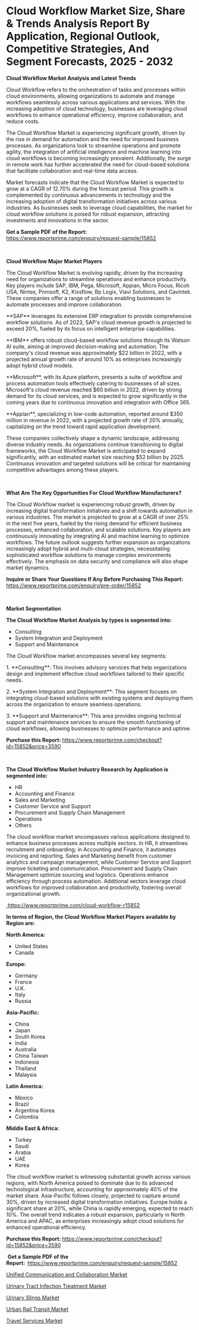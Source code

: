 <p><h1>Cloud Workflow Market Size, Share & Trends Analysis Report By Application, Regional Outlook, Competitive Strategies, And Segment Forecasts, 2025 - 2032</h1></p><p><strong>Cloud Workflow Market Analysis and Latest Trends</strong></p>
<p><p>Cloud Workflow refers to the orchestration of tasks and processes within cloud environments, allowing organizations to automate and manage workflows seamlessly across various applications and services. With the increasing adoption of cloud technology, businesses are leveraging cloud workflows to enhance operational efficiency, improve collaboration, and reduce costs. </p><p>The Cloud Workflow Market is experiencing significant growth, driven by the rise in demand for automation and the need for improved business processes. As organizations look to streamline operations and promote agility, the integration of artificial intelligence and machine learning into cloud workflows is becoming increasingly prevalent. Additionally, the surge in remote work has further accelerated the need for cloud-based solutions that facilitate collaboration and real-time data access.</p><p>Market forecasts indicate that the Cloud Workflow Market is expected to grow at a CAGR of 12.70% during the forecast period. This growth is complemented by continuous advancements in technology and the increasing adoption of digital transformation initiatives across various industries. As businesses seek to leverage cloud capabilities, the market for cloud workflow solutions is poised for robust expansion, attracting investments and innovations in the sector.</p></p>
<p><strong>Get a Sample PDF of the Report:&nbsp;</strong> <a href="https://www.reportprime.com/enquiry/request-sample/15852?utm_campaign=1097&utm_medium=2&utm_source=Github&utm_content=ia&utm_term=20032025&utm_id=cloud-workflow">https://www.reportprime.com/enquiry/request-sample/15852</a></p>
<p>&nbsp;</p>
<p><strong>Cloud Workflow Major Market Players</strong></p>
<p><p>The Cloud Workflow Market is evolving rapidly, driven by the increasing need for organizations to streamline operations and enhance productivity. Key players include SAP, IBM, Pega, Microsoft, Appian, Micro Focus, Ricoh USA, Nintex, Pnmsoft, K2, Kissflow, Bp Logix, Viavi Solutions, and Cavintek. These companies offer a range of solutions enabling businesses to automate processes and improve collaboration.</p><p>**SAP** leverages its extensive ERP integration to provide comprehensive workflow solutions. As of 2023, SAP's cloud revenue growth is projected to exceed 20%, fueled by its focus on intelligent enterprise capabilities. </p><p>**IBM** offers robust cloud-based workflow solutions through its Watson AI suite, aiming at improved decision-making and automation. The company's cloud revenue was approximately $22 billion in 2022, with a projected annual growth rate of around 10% as enterprises increasingly adopt hybrid cloud models.</p><p>**Microsoft**, with its Azure platform, presents a suite of workflow and process automation tools effectively catering to businesses of all sizes. Microsoft's cloud revenue reached $60 billion in 2022, driven by strong demand for its cloud services, and is expected to grow significantly in the coming years due to continuous innovation and integration with Office 365.</p><p>**Appian**, specializing in low-code automation, reported around $350 million in revenue in 2022, with a projected growth rate of 20% annually, capitalizing on the trend toward rapid application development.</p><p>These companies collectively shape a dynamic landscape, addressing diverse industry needs. As organizations continue transitioning to digital frameworks, the Cloud Workflow Market is anticipated to expand significantly, with an estimated market size reaching $52 billion by 2025. Continuous innovation and targeted solutions will be critical for maintaining competitive advantages among these players.</p></p>
<p>&nbsp;</p>
<p><strong>What Are The Key Opportunities For Cloud Workflow Manufacturers?</strong></p>
<p><p>The Cloud Workflow market is experiencing robust growth, driven by increasing digital transformation initiatives and a shift towards automation in various industries. The market is projected to grow at a CAGR of over 25% in the next five years, fueled by the rising demand for efficient business processes, enhanced collaboration, and scalable solutions. Key players are continuously innovating by integrating AI and machine learning to optimize workflows. The future outlook suggests further expansion as organizations increasingly adopt hybrid and multi-cloud strategies, necessitating sophisticated workflow solutions to manage complex environments effectively. The emphasis on data security and compliance will also shape market dynamics.</p></p>
<p><strong>Inquire or Share Your Questions If Any Before Purchasing This Report:</strong> <a href="https://www.reportprime.com/enquiry/pre-order/15852?utm_campaign=1097&utm_medium=2&utm_source=Github&utm_content=ia&utm_term=20032025&utm_id=cloud-workflow">https://www.reportprime.com/enquiry/pre-order/15852</a></p>
<p>&nbsp;</p>
<p><strong>Market Segmentation</strong></p>
<p><strong>The Cloud Workflow Market Analysis by types is segmented into:</strong></p>
<p><ul><li>Consulting</li><li>System Integration and Deployment</li><li>Support and Maintenance</li></ul></p>
<p><p>The Cloud Workflow market encompasses several key segments: </p><p>1. **Consulting**: This involves advisory services that help organizations design and implement effective cloud workflows tailored to their specific needs.</p><p>   </p><p>2. **System Integration and Deployment**: This segment focuses on integrating cloud-based solutions with existing systems and deploying them across the organization to ensure seamless operations.</p><p>3. **Support and Maintenance**: This area provides ongoing technical support and maintenance services to ensure the smooth functioning of cloud workflows, allowing businesses to optimize performance and uptime.</p></p>
<p><strong>Purchase this Report:&nbsp;</strong><a href="https://www.reportprime.com/checkout?id=15852&price=3590&utm_campaign=1097&utm_medium=2&utm_source=Github&utm_content=ia&utm_term=20032025&utm_id=cloud-workflow">https://www.reportprime.com/checkout?id=15852&price=3590</a></p>
<p>&nbsp;</p>
<p><strong>The Cloud Workflow Market Industry Research by Application is segmented into:</strong></p>
<p><ul><li>HR</li><li>Accounting and Finance</li><li>Sales and Marketing</li><li>Customer Service and Support</li><li>Procurement and Supply Chain Management</li><li>Operations</li><li>Others</li></ul></p>
<p><p>The cloud workflow market encompasses various applications designed to enhance business processes across multiple sectors. In HR, it streamlines recruitment and onboarding; in Accounting and Finance, it automates invoicing and reporting. Sales and Marketing benefit from customer analytics and campaign management, while Customer Service and Support improve ticketing and communication. Procurement and Supply Chain Management optimize sourcing and logistics. Operations enhance efficiency through process automation. Additional sectors leverage cloud workflows for improved collaboration and productivity, fostering overall organizational growth.</p></p>
<p><a href="https://www.reportprime.com/cloud-workflow-r15852?utm_campaign=1097&utm_medium=2&utm_source=Github&utm_content=ia&utm_term=20032025&utm_id=cloud-workflow">&nbsp;https://www.reportprime.com/cloud-workflow-r15852</a></p>
<p><strong>In terms of Region, the Cloud Workflow Market Players available by Region are:</strong></p>
<p>
    <p> <strong> North America: </strong>
        <ul>
            <li>United States</li>
            <li>Canada</li>
        </ul>
        </p> 
    <p> <strong> Europe: </strong>
        <ul>
            <li>Germany</li>
            <li>France</li>
            <li>U.K.</li>
            <li>Italy</li>
            <li>Russia</li>
        </ul>
        </p> 
    <p> <strong> Asia-Pacific: </strong>
        <ul>
            <li>China</li>
            <li>Japan</li>
            <li>South Korea</li>
            <li>India</li>
            <li>Australia</li>
            <li>China Taiwan</li>
            <li>Indonesia</li>
            <li>Thailand</li>
            <li>Malaysia</li>
        </ul>
        </p> 
    <p> <strong> Latin America: </strong>
        <ul>
            <li>Mexico</li>
            <li>Brazil</li>
            <li>Argentina Korea</li>
            <li>Colombia</li>
        </ul>
        </p> 
    <p> <strong> Middle East & Africa: </strong>
        <ul>
            <li>Turkey</li>
            <li>Saudi</li>
            <li>Arabia</li>
            <li>UAE</li>
            <li>Korea</li>
        </ul>
    </p>
    </p>
<p><p>The cloud workflow market is witnessing substantial growth across various regions, with North America poised to dominate due to its advanced technological infrastructure, accounting for approximately 40% of the market share. Asia-Pacific follows closely, projected to capture around 30%, driven by increased digital transformation initiatives. Europe holds a significant share at 20%, while China is rapidly emerging, expected to reach 10%. The overall trend indicates a robust expansion, particularly in North America and APAC, as enterprises increasingly adopt cloud solutions for enhanced operational efficiency.</p></p>
<p><strong>Purchase this Report: </strong><a href="https://www.reportprime.com/checkout?id=15852&price=3590&utm_campaign=1097&utm_medium=2&utm_source=Github&utm_content=ia&utm_term=20032025&utm_id=cloud-workflow">https://www.reportprime.com/checkout?id=15852&price=3590</a></p>
<p>&nbsp;<strong>Get a Sample PDF of the Report:&nbsp;&nbsp;</strong><a href="https://www.reportprime.com/enquiry/request-sample/15852?utm_campaign=1097&utm_medium=2&utm_source=Github&utm_content=ia&utm_term=20032025&utm_id=cloud-workflow">https://www.reportprime.com/enquiry/request-sample/15852</a></p>
<p><strong></strong></p>
<p><p><a href="https://github.com/bramsklizas/Market-Research-Report-List-1/blob/main/unified-communication-and-collaboration-market.md?utm_campaign=1097&utm_medium=2&utm_source=Github&utm_content=ia&utm_term=20032025&utm_id=cloud-workflow">Unified Communication and Collaboration Market</a></p><p><a href="https://github.com/efialiurca/Market-Research-Report-List-1/blob/main/urinary-tract-infection-treatment-market.md?utm_campaign=1097&utm_medium=2&utm_source=Github&utm_content=ia&utm_term=20032025&utm_id=cloud-workflow">Urinary Tract Infection Treatment Market</a></p><p><a href="https://github.com/noppbebawy/Market-Research-Report-List-1/blob/main/urinary-slings-market.md?utm_campaign=1097&utm_medium=2&utm_source=Github&utm_content=ia&utm_term=20032025&utm_id=cloud-workflow">Urinary Slings Market</a></p><p><a href="https://github.com/motanafraxer/Market-Research-Report-List-1/blob/main/urban-rail-transit-market.md?utm_campaign=1097&utm_medium=2&utm_source=Github&utm_content=ia&utm_term=20032025&utm_id=cloud-workflow">Urban Rail Transit Market</a></p><p><a href="https://github.com/stohllaackdw/Market-Research-Report-List-1/blob/main/travel-services-market.md?utm_campaign=1097&utm_medium=2&utm_source=Github&utm_content=ia&utm_term=20032025&utm_id=cloud-workflow">Travel Services Market</a></p></p>